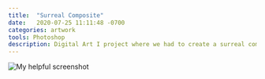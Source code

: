 ```yaml
---
title:  "Surreal Composite"
date:   2020-07-25 11:11:48 -0700
categories: artwork
tools: Photoshop
description: Digital Art I project where we had to create a surreal composite using Photoshop.
---
```

![My helpful screenshot](../assets/images/art/Project3_final_FS2.png)


